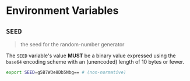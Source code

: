 # Environment Variables

## `SEED`

> the seed for the random-number generator

The `SEED` variable's value **MUST** be a binary value expressed using the
`base64` encoding scheme with an (unencoded) length of 10 bytes or fewer.

```bash
export SEED=g5B7W3e8Db5Nbg== # (non-normative)
```
